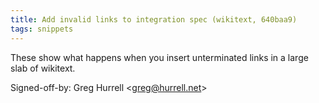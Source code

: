 ```yaml
---
title: Add invalid links to integration spec (wikitext, 640baa9)
tags: snippets
---
```


These show what happens when you insert unterminated links in a large slab of wikitext.

Signed-off-by: Greg Hurrell &lt;greg@hurrell.net&gt;
